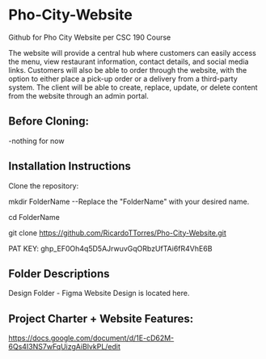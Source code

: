 # Pho-City-Website
Github for Pho City Website per CSC 190 Course

The website will provide a central hub where customers can easily access the menu, view restaurant information, contact details, and social media links. Customers will also be able to order through the website, with the option to either place a pick-up order or a delivery from a third-party system. The client will be able to create, replace, update, or delete content from the website through an admin portal.

## Before Cloning:
-nothing for now
## Installation Instructions
Clone the repository:

mkdir FolderName  --Replace the "FolderName" with your desired name.

cd FolderName

git clone https://github.com/RicardoTTorres/Pho-City-Website.git

PAT KEY: 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

## Folder Descriptions
Design Folder - Figma Website Design is located here.

## Project Charter + Website Features:
https://docs.google.com/document/d/1E-cD62M-6Qs4I3NS7wFqUizgAiBlvkPL/edit
